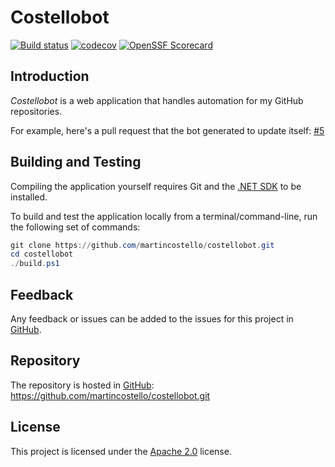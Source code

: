 # Costellobot

[![Build status](https://github.com/martincostello/costellobot/workflows/build/badge.svg?branch=main&event=push)](https://github.com/martincostello/costellobot/actions?query=workflow%3Abuild+branch%3Amain+event%3Apush)
[![codecov](https://codecov.io/gh/martincostello/costellobot/branch/main/graph/badge.svg)](https://codecov.io/gh/martincostello/costellobot)
[![OpenSSF Scorecard](https://api.securityscorecards.dev/projects/github.com/martincostello/costellobot/badge)](https://securityscorecards.dev/viewer/?uri=github.com/martincostello/costellobot)

## Introduction

_Costellobot_ is a web application that handles automation for my GitHub repositories.

For example, here's a pull request that the bot generated to update
itself: [#5](https://github.com/martincostello/costellobot/pull/5)

## Building and Testing

Compiling the application yourself requires Git and the
[.NET SDK](https://dotnet.microsoft.com/en-us/download "Download the .NET SDK")
to be installed.

To build and test the application locally from a terminal/command-line, run the
following set of commands:

```powershell
git clone https://github.com/martincostello/costellobot.git
cd costellobot
./build.ps1
```

## Feedback

Any feedback or issues can be added to the issues for this project in
[GitHub](https://github.com/martincostello/costellobot/issues "Issues for this project on GitHub.com").

## Repository

The repository is hosted in
[GitHub](https://github.com/martincostello/costellobot "This project on GitHub.com"):
https://github.com/martincostello/costellobot.git

## License

This project is licensed under the
[Apache 2.0](http://www.apache.org/licenses/LICENSE-2.0.txt "The Apache 2.0 license")
license.
